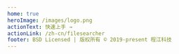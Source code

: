 ```yaml
---
home: true
heroImage: /images/logo.png
actionText: 快速上手 →
actionLink: /zh-cn/filesearcher
footer: BSD Licensed | 版权所有 © 2019-present 程江科技
---
```

